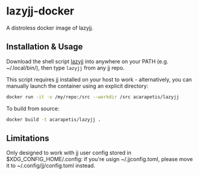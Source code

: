 # lazyjj-docker

A distroless docker image of lazyjj.

## Installation & Usage

Download the shell script [lazyjj](./lazyjj) into anywhere on your PATH (e.g.
~/.local/bin/), then type `lazyjj` from any jj repo.

This script requires jj installed on your host to work - alternatively, you can manually
launch the container using an explicit directory:

```sh
docker run -it -v /my/repo:/src --workdir /src acarapetis/lazyjj
```

To build from source:

```sh
docker build -t acarapetis/lazyjj .
```


## Limitations

Only designed to work with jj user config stored in $XDG_CONFIG_HOME/.config: if you're
usign ~/.jjconfig.toml, please move it to ~/.config/jj/config.toml instead.
